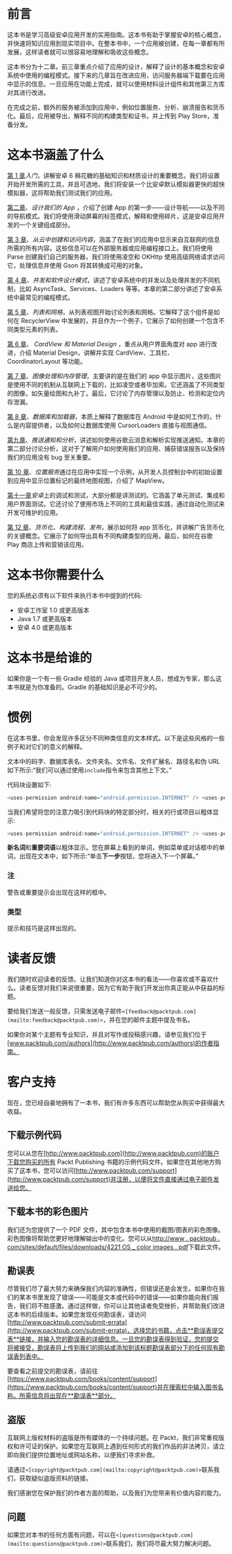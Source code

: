# 前言

这本书是学习高级安卓应用开发的实用指南。这本书有助于掌握安卓的核心概念，并快速将知识应用到现实项目中。在整本书中，一个应用被创建，在每一章都有所发展，这样读者就可以很容易地理解和吸收这些概念。

这本书分为十二章。前三章重点介绍了应用的设计，解释了设计的基本概念和安卓系统中使用的编程模式。接下来的几章旨在改进应用，访问服务器端下载要在应用中显示的信息。一旦应用在功能上完成，就可以使用材料设计组件和其他第三方库对其进行改进。

在完成之前，额外的服务被添加到应用中，例如位置服务、分析、崩溃报告和货币化。最后，应用被导出，解释不同的构建类型和证书，并上传到 Play Store，准备分发。

# 这本书涵盖了什么

[第 1 章](01.html "Chapter 1. Getting Started")*入门*，讲解安卓 6 棉花糖的基础知识和材质设计的重要概念。我们将设置开始开发所需的工具，并且可选地，我们将安装一个比安卓默认模拟器更快的超快模拟器，这将帮助我们测试我们的应用。

[第二章](02.html "Chapter 2. Designing our App")、*设计我们的 App* ，介绍了创建 App 的第一步——设计导航——以及不同的导航模式。我们将使用滑动屏幕的标签模式，解释和使用碎片，这是安卓应用开发的一个关键组成部分。

[第 3 章](03.html "Chapter 3. Creating and Accessing Content from the Cloud")、*从云中创建和访问内容*，涵盖了在我们的应用中显示来自互联网的信息所需的所有内容。这些信息可以在外部服务器或应用编程接口上。我们将使用 Parse 创建我们自己的服务器，我们将使用凌空和 OKHttp 使用高级网络请求访问它，处理信息并使用 Gson 将其转换成可用的对象。

[第 4 章](04.html "Chapter 4. Concurrency and Software Design Patterns")、*并发和软件设计模式*，讲述了安卓系统中的并发以及处理并发的不同机制，比如 AsyncTask、Services、Loaders 等等。本章的第二部分讲述了安卓系统中最常见的编程模式。

[第 5 章](05.html "Chapter 5. Lists and Grids")、*列表和网格*，从列表视图开始讨论列表和网格。它解释了这个组件是如何在 RecyclerView 中发展的，并且作为一个例子，它展示了如何创建一个包含不同类型元素的列表。

[第 6 章](06.html "Chapter 6. CardView and Material Design")、 *CardView 和 Material Design* ，重点从用户界面角度对 app 进行改进，介绍 Material Design，讲解并实现 CardView、工具栏、CoordinatorLayout 等功能。

[第 7 章](07.html "Chapter 7. Image Handling and Memory Management")、*图像处理和内存管理*，主要讲的是在我们的 app 中显示图片，这些图片是使用不同的机制从互联网上下载的，比如凌空或者毕加索。它还涵盖了不同类型的图像，如矢量绘图和九补丁。最后，它讨论了内存管理以及防止、检测和定位内存泄漏。

[第 8 章](08.html "Chapter 8. Databases and Loaders")、*数据库和加载器*，本质上解释了数据库在 Android 中是如何工作的，什么是内容提供者，以及如何让数据库使用 CursorLoaders 直接与视图通信。

[第九章](09.html "Chapter 9. Push Notifications and Analytics")、*推送通知和分析*，讲述如何使用谷歌云消息和解析实现推送通知。本章的第二部分讨论分析，这对于了解用户如何使用我们的应用、捕获错误报告以及保持我们的应用没有 bug 至关重要。

[第 10 章](10.html "Chapter 10. Location Services")、*位置服务*通过在应用中实现一个示例，从开发人员控制台中的初始设置到应用中显示位置标记的最终地图视图，介绍了 MapView。

[第十一章](11.html "Chapter 11. Debugging and Testing on Android")*安卓*上的调试和测试，大部分都是讲测试的。它涵盖了单元测试、集成和用户界面测试。它还讨论了使用市场上不同的工具和最佳实践，通过自动化测试来开发可维护的应用。

[第 12 章](12.html "Chapter 12. Monetization, the Build Process, and Release")、*货币化、构建流程、发布*，展示如何将 app 货币化，并讲解广告货币化的关键概念。它展示了如何导出具有不同构建类型的应用，最后，如何在谷歌 Play 商店上传和营销该应用。

# 这本书你需要什么

您的系统必须有以下软件来执行本书中提到的代码:

*   安卓工作室 1.0 或更高版本
*   Java 1.7 或更高版本
*   安卓 4.0 或更高版本

# 这本书是给谁的

如果你是一个有一些 Gradle 经验的 Java 或项目开发人员，想成为专家，那么这本书就是为你准备的。Gradle 的基础知识是必不可少的。

# 惯例

在这本书里，你会发现许多区分不同种类信息的文本样式。以下是这些风格的一些例子和对它们的意义的解释。

文本中的码字、数据库表名、文件夹名、文件名、文件扩展名、路径名和伪 URL 如下所示:“我们可以通过使用`include`指令来包含其他上下文。”

代码块设置如下:

```java
<uses-permission android:name="android.permission.INTERNET" /> <uses-permission android:name="android.permission.ACCESS_NETWORK_STATE" /> <uses-permission android:name="android.permission.WRITE_EXTERNAL_STORAGE" /> 
```

当我们希望将您的注意力吸引到代码块的特定部分时，相关的行或项目以粗体显示:

```java
<uses-permission android:name="android.permission.INTERNET" /> <uses-permission android:name="android.permission.ACCESS_NETWORK_STATE" /> <uses-permission android:name="android.permission.WRITE_EXTERNAL_STORAGE" /> 
```

**新名词**和**重要词语**以粗体显示。您在屏幕上看到的单词，例如菜单或对话框中的单词，出现在文本中，如下所示:“单击**下一步**按钮，您将进入下一个屏幕。”

### 注

警告或重要提示会出现在这样的框中。

### 类型

提示和技巧是这样出现的。

# 读者反馈

我们随时欢迎读者的反馈。让我们知道你对这本书的看法——你喜欢或不喜欢什么。读者反馈对我们来说很重要，因为它有助于我们开发出你真正能从中获益的标题。

要给我们发送一般反馈，只需发送电子邮件`<[feedback@packtpub.com](mailto:feedback@packtpub.com)>`，并在您的邮件主题中提及书名。

如果你对某个主题有专业知识，并且对写作或投稿感兴趣，请参见我们位于[www.packtpub.com/authors](http://www.packtpub.com/authors)的作者指南。

# 客户支持

现在，您已经自豪地拥有了一本书，我们有许多东西可以帮助您从购买中获得最大收益。

## 下载示例代码

您可以从您在[http://www.packtpub.com](http://www.packtpub.com)的账户下载您购买的所有 Packt Publishing 书籍的示例代码文件。如果您在其他地方购买了这本书，您可以访问[http://www.packtpub.com/support](http://www.packtpub.com/support)并注册，以便将文件直接通过电子邮件发送给您。

## 下载本书的彩色图片

我们还为您提供了一个 PDF 文件，其中包含本书中使用的截图/图表的彩色图像。彩色图像将帮助您更好地理解输出中的变化。您可以从[http://www . packtpub . com/sites/default/files/downloads/4221 OS _ color images . pdf](http://www.packtpub.com/sites/default/files/downloads/4221OS_ColorImages.pdf)下载此文件。

## 勘误表

尽管我们尽了最大努力来确保我们内容的准确性，但错误还是会发生。如果你在我们的某本书里发现了错误——可能是文本或代码中的错误——如果你能向我们报告，我们将不胜感激。通过这样做，你可以让其他读者免受挫折，并帮助我们改进这本书的后续版本。如果您发现任何勘误表，请访问[http://www.packtpub.com/submit-errata](http://www.packtpub.com/submit-errata)，选择您的书籍，点击**勘误表提交表**链接，并输入您的勘误表的详细信息。一旦您的勘误表得到验证，您的提交将被接受，勘误表将上传到我们的网站或添加到该标题勘误表部分下的任何现有勘误表列表中。

要查看之前提交的勘误表，请前往[https://www.packtpub.com/books/content/support](https://www.packtpub.com/books/content/support)并在搜索栏中输入图书名称。所需信息将出现在**勘误表**部分。

## 盗版

互联网上版权材料的盗版是所有媒体的一个持续问题。在 Packt，我们非常重视版权和许可证的保护。如果您在互联网上遇到任何形式的我们作品的非法拷贝，请立即向我们提供位置地址或网站名称，以便我们寻求补救。

请通过`<[copyright@packtpub.com](mailto:copyright@packtpub.com)>`联系我们，获取疑似盗版资料的链接。

我们感谢您在保护我们的作者方面的帮助，以及我们为您带来有价值内容的能力。

## 问题

如果您对本书的任何方面有问题，可以在`<[questions@packtpub.com](mailto:questions@packtpub.com)>`联系我们，我们将尽最大努力解决问题。